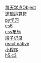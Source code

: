 <a href="https://github.com/qw789/blogs/issues/1">每天学点Object</a><br/>
<a href="https://github.com/qw789/blogs/issues/2">逻辑运算符</a><br/>
<a href="https://github.com/qw789/blogs/issues/3">py学习</a><br/>
<a href="https://github.com/qw789/blogs/issues/4">es6</a><br/>
<a href="https://github.com/qw789/blogs/issues/5">css布局</a><br>
<a href="https://github.com/qw789/blogs/issues/6">段子记录</a><br>
<a href="https://github.com/qw789/blogs/issues/7">react native</a><br>
<a href="https://github.com/qw789/blogs/issues/8">小程序</a><br>
<a href="https://github.com/qw789/blogs/issues/9">h5,c3</a><br>
